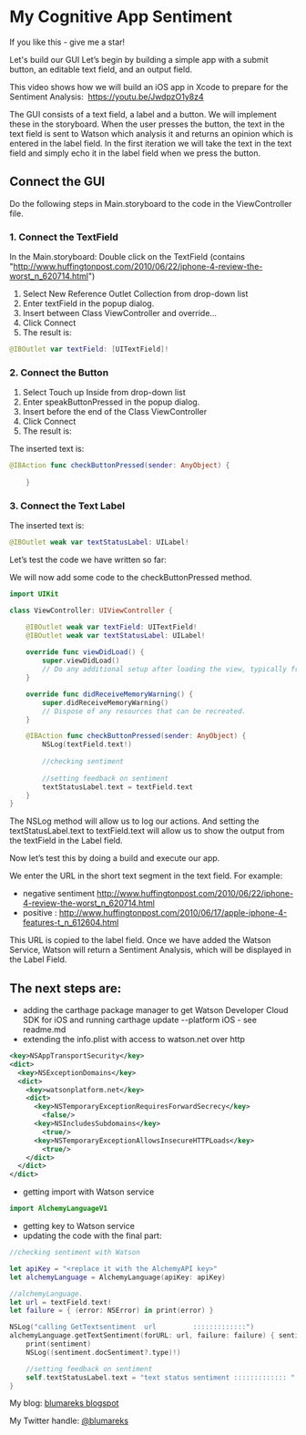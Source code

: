 # My Cognitive App Sentiment

If you like this - give me a star!

Let's build our GUI
Let’s begin by building a simple app with a submit button, an editable text field, and an output field.

This video shows how we will build an iOS app in Xcode to prepare for the Sentiment Analysis:  https://youtu.be/JwdpzO1y8z4

The GUI consists of a text field, a label and a button.  We will implement these in the storyboard.
When the user presses the button, the text in the text field is sent to Watson which analysis it and returns an opinion which is entered in the label field.
In the first iteration we will take the text in the text field and simply echo it in the label field when we press the button.


## Connect the GUI 

Do the following steps in Main.storyboard to the code in the ViewController file.

### 1. Connect the TextField

In the Main.storyboard:
Double click on the TextField (contains "http://www.huffingtonpost.com/2010/06/22/iphone-4-review-the-worst_n_620714.html")
 1.	Select New Reference Outlet Collection from drop-down list
 2.	Enter textField in the popup dialog.
 3.	Insert between Class ViewController and override… 
 4.	Click Connect
 5.	The result is: 
```swift
@IBOutlet var textField: [UITextField]!
```

### 2. Connect the Button
 1.	Select Touch up Inside from drop-down list
 2.	Enter speakButtonPressed in the popup dialog.
 3.	Insert before the end of the Class ViewController
 4.	Click Connect
 5.	The result is:

The inserted text is:
```swift
@IBAction func checkButtonPressed(sender: AnyObject) {
        
    }
```


### 3. Connect the Text Label


The inserted text is:
```swift
@IBOutlet weak var textStatusLabel: UILabel!
```

Let’s test the code we have written so far:

We will now add some code to the checkButtonPressed method.
```swift
import UIKit

class ViewController: UIViewController {

    @IBOutlet weak var textField: UITextField!
    @IBOutlet weak var textStatusLabel: UILabel!
    
    override func viewDidLoad() {
        super.viewDidLoad()
        // Do any additional setup after loading the view, typically from a nib.
    }

    override func didReceiveMemoryWarning() {
        super.didReceiveMemoryWarning()
        // Dispose of any resources that can be recreated.
    }

    @IBAction func checkButtonPressed(sender: AnyObject) {
        NSLog(textField.text!)
        
        //checking sentiment
        
        //setting feedback on sentiment
        textStatusLabel.text = textField.text
    }
}
```


The NSLog method will allow us to log our actions. And setting the textStatusLabel.text to textField.text will allow us to show the output from the textField in the Label field.

Now let’s test this by doing a build and execute our app.

We enter the URL in the short text segment in the text field. 
For example: 
- negative sentiment http://www.huffingtonpost.com/2010/06/22/iphone-4-review-the-worst_n_620714.html
- positive : http://www.huffingtonpost.com/2010/06/17/apple-iphone-4-features-t_n_612604.html

This URL is copied to the label field. Once we have added the Watson Service, Watson will return a Sentiment Analysis, which will be displayed in the Label Field.

## The next steps are:
 - adding the carthage package manager to get Watson Developer Cloud SDK for iOS and running carthage update --platform iOS - see readme.md
 - extending the info.plist with access to watson.net over http
```xml
<key>NSAppTransportSecurity</key>
<dict>
  <key>NSExceptionDomains</key>
  <dict>
    <key>watsonplatform.net</key>
    <dict>
      <key>NSTemporaryExceptionRequiresForwardSecrecy</key>
        <false/>
      <key>NSIncludesSubdomains</key>
        <true/>
      <key>NSTemporaryExceptionAllowsInsecureHTTPLoads</key>
        <true/>
    </dict>
  </dict>
</dict>
```
- getting import with Watson service
```swift
import AlchemyLanguageV1
```
- getting key to Watson service
- updating the code with the final part:
```swift
//checking sentiment with Watson

let apiKey = "<replace it with the AlchemyAPI key>"
let alchemyLanguage = AlchemyLanguage(apiKey: apiKey)

//alchemyLanguage.
let url = textField.text!
let failure = { (error: NSError) in print(error) }

NSLog("calling GetTextsentiment  url         :::::::::::::")
alchemyLanguage.getTextSentiment(forURL: url, failure: failure) { sentiment in
    print(sentiment)
    NSLog((sentiment.docSentiment?.type)!)

    //setting feedback on sentiment
    self.textStatusLabel.text = "text status sentiment ::::::::::::: " + (sentiment.docSentiment?.type)!
}
```

My blog: [blumareks blogspot](http://blumareks.blogspot.com/2016/03/blue-reporter-v21-gets-cognitive-in.html)

My Twitter handle: [@blumareks](https://twitter.com/blumareks)
